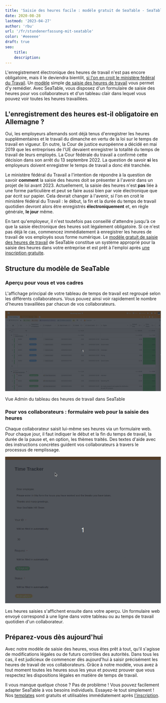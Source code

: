 ```yaml
---
title: 'Saisie des heures facile : modèle gratuit de SeaTable - SeaTable'
date: 2020-08-28
lastmod: '2023-04-27'
author: 'rbu'
url: '/fr/stundenerfassung-mit-seatable'
color: '#eeeeee'
draft: true
seo:
    title:
    description:
---
```


L'enregistrement électronique des heures de travail n'est pas encore obligatoire, mais il le deviendra bientôt, [si l'on en croit le ministère fédéral du Travail](https://www.tagesschau.de/wirtschaft/unternehmen/arbeitszeit-erfassung-heil-101.html). Un [modèle](https://seatable.io/fr/arbeitszeiterfassung/) simple [de saisie des heures de travail](https://seatable.io/fr/arbeitszeiterfassung/) vous permet d'y remédier. Avec SeaTable, vous disposez d'un formulaire de saisie des heures pour vos collaborateurs et d'un tableau clair dans lequel vous pouvez voir toutes les heures travaillées.

## L'enregistrement des heures est-il obligatoire en Allemagne ?

Oui, les employeurs allemands sont déjà tenus d'enregistrer les heures supplémentaires et le travail du dimanche en vertu de la loi sur le temps de travail en vigueur. En outre, la Cour de justice européenne a décidé en mai 2019 que les entreprises de l'UE devaient enregistrer la totalité du temps de travail de leurs employés. La Cour fédérale du travail a confirmé cette décision dans son arrêt du 13 septembre 2022. La question de savoir **si** les employeurs doivent enregistrer le temps de travail a donc été tranchée.

Le ministère fédéral du Travail a l'intention de répondre à la question de savoir **comment** la saisie des heures doit se présenter à l'avenir dans un projet de loi avant 2023. Actuellement, la saisie des heures n'est **pas** liée à une forme particulière et peut se faire aussi bien par voie électronique que par écrit sur papier. Cela devrait changer à l'avenir, si l'on en croit le ministère fédéral du Travail : le début, la fin et la durée du temps de travail quotidien devront alors être enregistrés **électroniquement** et, en règle générale, **le jour** même.

En tant qu'employeur, il n'est toutefois pas conseillé d'attendre jusqu'à ce que la saisie électronique des heures soit légalement obligatoire. Si ce n'est pas déjà le cas, commencez immédiatement à enregistrer les heures de travail de vos employés sous forme numérique. Le [modèle gratuit de saisie des heures de travail](https://seatable.io/fr/modele/fyp0x2y-s-ut3m-wcbpzbq/) de SeaTable constitue un système approprié pour la saisie des heures dans votre entreprise et est prêt à l'emploi après [une inscription gratuite](https://seatable.io/fr/enregistrement/).

## Structure du modèle de SeaTable

### Aperçu pour vous et vos cadres

L'affichage principal de votre tableau de temps de travail est regroupé selon les différents collaborateurs. Vous pouvez ainsi voir rapidement le nombre d'heures travaillées par chacun de vos collaborateurs.

![Vue Admin pour la saisie du temps de travail](images/Working-Time-Admin-View.gif)

Vue Admin du tableau des heures de travail dans SeaTable

### Pour vos collaborateurs : formulaire web pour la saisie des heures

Chaque collaborateur saisit lui-même ses heures via un formulaire web. Pour chaque jour, il faut indiquer le début et la fin du temps de travail, la durée de la pause et, en option, les thèmes traités. Des textes d'aide avec des instructions concrètes guident vos collaborateurs à travers le processus de remplissage.

![Saisie du temps de travail par formulaire web dans l'application pour les employés](images/Arbeitszeiterfassung.gif)

Les heures saisies s'affichent ensuite dans votre aperçu. Un formulaire web envoyé correspond à une ligne dans votre tableau ou au temps de travail quotidien d'un collaborateur.

## Préparez-vous dès aujourd'hui

Avec notre modèle de saisie des heures, vous êtes prêt à tout, qu'il s'agisse de modifications légales ou de futurs contrôles des autorités. Dans tous les cas, il est judicieux de commencer dès aujourd'hui à saisir précisément les heures de travail de vos collaborateurs. Grâce à notre modèle, vous avez à tout moment toutes les heures sous les yeux et pouvez prouver que vous respectez les dispositions légales en matière de temps de travail.

Il vous manque quelque chose ? Pas de problème ! Vous pouvez facilement adapter SeaTable à vos besoins individuels. Essayez-le tout simplement ! Nos [templates](https://seatable.io/fr/modeles/) sont gratuits et utilisables immédiatement après [l'inscription](https://seatable.io/fr/enregistrement/).
